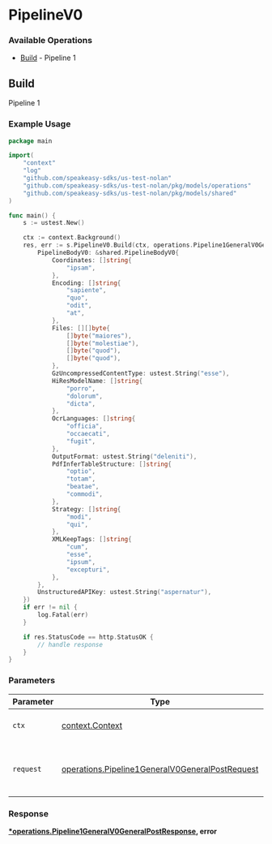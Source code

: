 # PipelineV0

### Available Operations

* [Build](#build) - Pipeline 1

## Build

Pipeline 1

### Example Usage

```go
package main

import(
	"context"
	"log"
	"github.com/speakeasy-sdks/us-test-nolan"
	"github.com/speakeasy-sdks/us-test-nolan/pkg/models/operations"
	"github.com/speakeasy-sdks/us-test-nolan/pkg/models/shared"
)

func main() {
    s := ustest.New()

    ctx := context.Background()
    res, err := s.PipelineV0.Build(ctx, operations.Pipeline1GeneralV0GeneralPostRequest{
        PipelineBodyV0: &shared.PipelineBodyV0{
            Coordinates: []string{
                "ipsam",
            },
            Encoding: []string{
                "sapiente",
                "quo",
                "odit",
                "at",
            },
            Files: [][]byte{
                []byte("maiores"),
                []byte("molestiae"),
                []byte("quod"),
                []byte("quod"),
            },
            GzUncompressedContentType: ustest.String("esse"),
            HiResModelName: []string{
                "porro",
                "dolorum",
                "dicta",
            },
            OcrLanguages: []string{
                "officia",
                "occaecati",
                "fugit",
            },
            OutputFormat: ustest.String("deleniti"),
            PdfInferTableStructure: []string{
                "optio",
                "totam",
                "beatae",
                "commodi",
            },
            Strategy: []string{
                "modi",
                "qui",
            },
            XMLKeepTags: []string{
                "cum",
                "esse",
                "ipsum",
                "excepturi",
            },
        },
        UnstructuredAPIKey: ustest.String("aspernatur"),
    })
    if err != nil {
        log.Fatal(err)
    }

    if res.StatusCode == http.StatusOK {
        // handle response
    }
}
```

### Parameters

| Parameter                                                                                                          | Type                                                                                                               | Required                                                                                                           | Description                                                                                                        |
| ------------------------------------------------------------------------------------------------------------------ | ------------------------------------------------------------------------------------------------------------------ | ------------------------------------------------------------------------------------------------------------------ | ------------------------------------------------------------------------------------------------------------------ |
| `ctx`                                                                                                              | [context.Context](https://pkg.go.dev/context#Context)                                                              | :heavy_check_mark:                                                                                                 | The context to use for the request.                                                                                |
| `request`                                                                                                          | [operations.Pipeline1GeneralV0GeneralPostRequest](../../models/operations/pipeline1generalv0generalpostrequest.md) | :heavy_check_mark:                                                                                                 | The request object to use for the request.                                                                         |


### Response

**[*operations.Pipeline1GeneralV0GeneralPostResponse](../../models/operations/pipeline1generalv0generalpostresponse.md), error**

